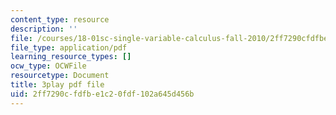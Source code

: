 ```yaml
---
content_type: resource
description: ''
file: /courses/18-01sc-single-variable-calculus-fall-2010/2ff7290cfdfbe1c20fdf102a645d456b_JXPe2J069c.pdf
file_type: application/pdf
learning_resource_types: []
ocw_type: OCWFile
resourcetype: Document
title: 3play pdf file
uid: 2ff7290c-fdfb-e1c2-0fdf-102a645d456b
---
```

